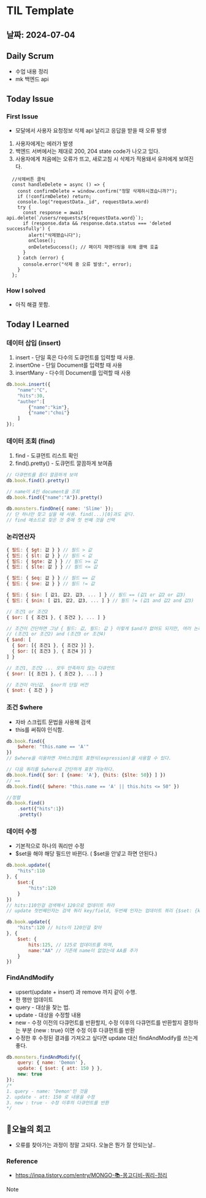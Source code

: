 # TIL Template

## 날짜: 2024-07-04

## Daily Scrum
- 수업 내용 정리
- mk 백엔드 api

## Today Issue
### First Issue
- 모달에서 사용자 요청정보 삭제 api 날리고 응답을 받을 때 오류 발생

1. 사용자에게는 에러가 발생
2. 백엔드 서버에서는 제대로 200, 204 state code가 나오고 있다. 
3. 사용자에게 처음에는 오류가 뜨고, 새로고침 시 삭제가 적용돼서 유저에게 보여진다.

```
  //삭제버튼 클릭
  const handleDelete = async () => {
    const confirmDelete = window.confirm("정말 삭제하시겠습니까?");
    if (!confirmDelete) return;
    console.log("requestData._id", requestData.word)
    try {
      const response = await api.delete(`/users/requests/${requestData.word}`);
      if (response.data && response.data.status === 'deleted successfully') {
        alert("삭제됐습니다");
        onClose();
        onDeleteSuccess(); // 페이지 재랜더링을 위해 콜백 호출
      } 
    } catch (error) {
      console.error("삭제 중 오류 발생:", error);
    }
  };
```

### How I solved
- 아직 해결 못함.

## Today I Learned

### 데이터 삽입 (insert)

1. insert - 단일 혹은 다수의 도큐먼트를 입력할 때 사용.
2. insertOne - 단일 Document를 입력할 때 사용
3. insertMany - 다수의 Document를 입력할 때 사용

```jsx
db.book.insert({
    "name":"C", 
    "hits":30, 
    "auther":[
        {"name":"kim"},
        {"name":"choi"}
    ]
});
```

### 데이터 조회 (find)

1. find - 도큐먼트 리스트 확인
2. find().pretty() - 도큐먼트 깔끔하게 보여줌

```jsx
// 다큐먼트를 좀더 깔끔하게 보여
db.book.find().pretty() 

// name이 A인 document을 조회
db.book.find({"name":"A"}).pretty()

db.monsters.findOne({ name: 'Slime' });
// 단 하나만 찾고 싶을 때 사용. find(...)[0]과도 같다. 
// find 메소드로 찾은 것 중에 첫 번째 것을 선택
```

### 논리연산자

```jsx
{ 필드: { $gt: 값 } } // 필드 > 값
{ 필드: { $lt: 값 } } // 필드 < 값
{ 필드: { $gte: 값 } } // 필드 >= 값
{ 필드: { $lte: 값 } } // 필드 <= 값

{ 필드: { $eq: 값 } } // 필드 == 값
{ 필드: { $ne: 값 } } // 필드 != 값

{ 필드: { $in: [ 값1, 값2, 값3, ... ] } // 필드 == (값1 or 값2 or 값3)
{ 필드: { $nin: [ 값1, 값2, 값3, ... ] } // 필드 != (값1 and 값2 and 값3)

// 조건1 or 조건2
{ $or: [ { 조건1 }, { 조건2 }, ... ] } 

// 조건이 간단하면 그냥 { 필드: 값, 필드: 값 } 이렇게 $and가 없어도 되지만, 여러 논리연산자를 겹쳐 쓸 경우 $and가 필요합니다.
// (조건1 or 조건2) and (조건3 or 조건4)
{ $and: [
  { $or: [{ 조건1 }, { 조건2 }] },
  { $or: [{ 조건3 }, { 조건4 }] }
] }

// 조건1, 조건2 ... 모두 만족하지 않는 다큐먼트
{ $nor: [{ 조건1 }, { 조건2 }, ...] } 

// 조건이 아닌값.  $nor의 단일 버전
{ $not: { 조건 } }
```

### 조건 $where

- 자바 스크립트 문법을 사용해 검색
- this를 써줘야 인식함.

```jsx
db.book.find({
    $where: "this.name == 'A'"
})
// $where을 이용하면 자바스크립트 표현식(expression)을 사용할 수 있다.

// 다음 쿼리를 $where로 간단하게 표현 가능하다.
db.book.find({ $or: [ {name: 'A'}, {hits: {$lte: 50}} ] })
// ==
db.book.find({ $where: "this.name == 'A' || this.hits <= 50" })

//정렬
db.book.find()
	.sort({"hits":1})
    .pretty()

```

### 데이터 수정

- 기본적으로 하나의 쿼리만 수정
- $set을 해야 해당 필드만 바뀐다. ( $set을 안넣고 하면 안된다.)

```jsx
db.book.update({
    "hits":110
}, {
    $set:{
    	"hits":120
    }
})
// hits:110인걸 검색해서 120으로 업데이트 하라
// update 첫번째인자는 검색 쿼리 key/field, 두번째 인자는 업데이트 쿼리 {$set: {key:field}}

db.book.update({
    "hits":120 // hits이 120인걸 찾아
}, {
	$set: {
    	hits:125, // 125로 업데이트를 하며,
    	name:"AA" // 기존에 name이 없었는데 AA를 추가
    }
})

```

### FindAndModify

- upsert(update + insert) 과 remove 까지 같이 수행.
- 한 행만 업데이트
- query - 대상을 찾는 법.
- update - 대상을 수정할 내용
- new - 수정 이전의 다큐먼트를 반환할지, 수정 이후의 다큐먼트를 반환할지 결정하는 부분 {new : true} 이면 수정 이후 다큐먼트를 반환
- 수정한 후 수정된 결과를 가져오고 싶다면 update 대신 findAndModify를 쓰는게 좋다.

```jsx
db.monsters.findAndModify({ 
    query: { name: 'Demon' }, 
    update: { $set: { att: 150 } }, 
    new: true 
});
/*
1. query - name: 'Demon'인 것을
2. update - att: 150 로 내용을 수정
3. new : true - 수정 이후의 다큐먼트를 반환
*/
```
## 🎱오늘의 회고
- 오류를 찾아가는 과정이 정말 고되다. 오늘은 뭔가 잘 안되는날..

### Reference
- https://inpa.tistory.com/entry/MONGO-📚-몽고디비-쿼리-정리

> [!NOTE]

